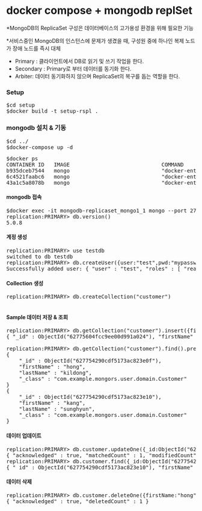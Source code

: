 # docker compose + mongodb replSet

*MongoDB의 ReplicaSet 구성은 데이터베이스의 고가용성 환경을 위해 필요한 기능

*서비스중인 MongoDB의 인스턴스에 문제가 생겼을 때, 구성원 중에 하나인 복제 노드가 장애 노드를 즉시 대체

- Primary : 클라이언트에서 DB로 읽기 및 쓰기 작업을 한다.
- Secondary : Primary로 부터 데이터를 동기화 한다.
- Arbiter: 데이터 동기화하지 않으며 ReplicaSet의 복구를 돕는 역할을 한다.


### Setup
<pre>
$cd setup
$docker build -t setup-rspl .
</pre>
### mongodb 설치 & 기동
<pre>
$cd ../
$docker-compose up -d
</pre>
<pre>
$docker ps
CONTAINER ID   IMAGE                             COMMAND                  CREATED             STATUS             PORTS                                                  NAMES
b935dceb7544   mongo                             "docker-entrypoint.s…"   About an hour ago   Up About an hour   27017/tcp, 0.0.0.0:27022->27022/tcp                    mongodb-replicaset_mongo3_1
6c4521faabc6   mongo                             "docker-entrypoint.s…"   About an hour ago   Up About an hour   27017/tcp, 0.0.0.0:27021->27021/tcp                    mongodb-replicaset_mongo2_1
43a1c5a8078b   mongo                             "docker-entrypoint.s…"   About an hour ago   Up About an hour   27017/tcp, 0.0.0.0:27020->27020/tcp                    mongodb-replicaset_mongo1_1
</pre>

#### mongodb 접속
<pre>
$docker exec -it mongodb-replicaset_mongo1_1 mongo --port 27020
replication:PRIMARY> db.version()
5.0.8
</pre>

#### 계정 생성
<pre>
replication:PRIMARY> use testdb
switched to db testdb
replication:PRIMARY> db.createUser({user:"test",pwd:"mypassword",roles:["readWrite"]})
Successfully added user: { "user" : "test", "roles" : [ "readWrite" ] }
</pre>

#### Collection 생성
<pre>
replication:PRIMARY> db.createCollection("customer")

</pre>

#### Sample 데이터 저장 & 조회
<pre>
replication:PRIMARY> db.getCollection("customer").insert({firstName:"kim",lastName:"minsung"})
{ "_id" : ObjectId("62775604fcc9ee00d991a024"), "firstName" : "kim", "lastName" : "minsung" }

replication:PRIMARY> db.getCollection("customer").find().pretty()
{
	"_id" : ObjectId("627754290cdf5173ac823e0f"),
	"firstName" : "hong",
	"lastName" : "kildong",
	"_class" : "com.example.mongors.user.domain.Customer"
}
{
	"_id" : ObjectId("627754290cdf5173ac823e10"),
	"firstName" : "kang",
	"lastName" : "sunghyun",
	"_class" : "com.example.mongors.user.domain.Customer"
}
</pre>

#### 데이터 업데이트
<pre>
replication:PRIMARY> db.customer.updateOne({_id:ObjectId("627754290cdf5173ac823e10")},{$set:{firstName:"kim"}})
{ "acknowledged" : true, "matchedCount" : 1, "modifiedCount" : 1 }
replication:PRIMARY> db.customer.find({_id:ObjectId("627754290cdf5173ac823e10")})
{ "_id" : ObjectId("627754290cdf5173ac823e10"), "firstName" : "kim", "lastName" : "sunghyun", "_class" : "com.example.mongors.user.domain.Customer" }
</pre>

#### 데이터 삭제
<pre>
replication:PRIMARY> db.customer.deleteOne({firstName:"hong"})
{ "acknowledged" : true, "deletedCount" : 1 }
</pre>
